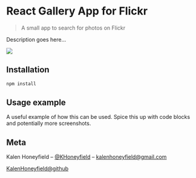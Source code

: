# React Gallery App for Flickr
> A small app to search for photos on Flickr


Description goes here...

![](header.png)

## Installation

```sh
npm install
```

## Usage example

A useful example of how this can be used. Spice this up with code blocks and potentially more screenshots.



## Meta

Kalen Honeyfield – [@KHoneyfield](https://twitter.com/khoneyfield) – kalenhoneyfield@gmail.com

[KalenHoneyfield@github](https://github.com/kalenhoneyfield/)
